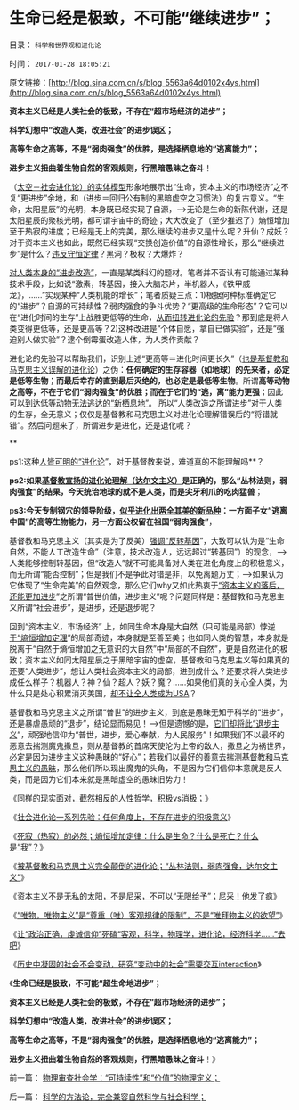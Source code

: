# 生命已经是极致，不可能“继续进步”；

目录： `科学和世界观和进化论` 

时间： `2017-01-28 18:05:21` 

原文链接：[http://blog.sina.com.cn/s/blog_5563a64d0102x4ys.html](http://blog.sina.com.cn/s/blog_5563a64d0102x4ys.html)

**资本主义已经是人类社会的极致，不存在“超市场经济的进步”；**

**科学幻想中“改造人类，改进社会”的进步误区；**

**高等生命之高等，不是“弱肉强食”的优胜，是选择栖息地的“逃离能力”；**

**进步主义扭曲着生物自然的客观规则，行黑暗愚昧之奋斗**！

（[太空－社会进化论）的实体模型](../../../2017/1/12/社会进化论是物理热力学的延伸：普世共产主义的最终必然；.md)形象地展示出“生命，资本主义的市场经济”之不复“更进步”余地，和（进步＝回归公有制的黑暗虚空之习惯法）的复古意义。“生命，太阳星辰”的光明，本身既已经实现了自源，——>无论是生命的新陈代谢，还是太阳星辰的聚核光明，都可谓宇宙中的奇迹；大大改变了（至少推迟了）熵恒增加至于热寂的进度；已经是无上的完美，那么继续的进步又是什么呢？升仙？成妖？对于资本主义也如此，既然已经实现“交换创造价值”的自源性增长，那么“继续进步”是什么？[违反守恒定律](../../../2008/7/27/价值守衡定律：抓生产促GDP，不如“抓就业促消费”.md)？黑洞？极权？大爆炸？

[对人类本身的“进步改造”](../../../2016/8/8/机器人劳作的边际，就是社会主义的痼疾，《黑客帝国》不可避免.md)，一直是某类科幻的题材。笔者并不否认有可能通过某种技术手段，比如说“激素，转基因，接入大脑芯片，半机器人，《铁甲威龙》，……”实现某种“人类机能的增长”；笔者质疑三点：1)根据何种标准确定它的“进步”？自源的可持续性？弱肉强食的争斗优势？“更高级的生命形态”？它可以在“进化时间的生存”上战胜更低等的生命，[从而扭转进化论的先验](http://darthvad.blog.sohu.com/323683796.html)？那到底是将人类变得更低等，还是更高等？2)这种改进是“个体自愿，拿自已做实验”，还是“强迫别人做实验”？逮个倒霉蛋改造人体，为人类作贡献？

进化论的先验可以帮助我们，识别上述“更高等＝进化时间更长久”（[也是基督教和马克思主义误解的进化论](http://darthvad.blog.sohu.com/323683796.html)）之伪：**任何确定的生存容器（如地球）的先来者，必定是低等生物；而最后幸存的直到最后灭绝的，也必定是最低等生物**。所谓**高等动物之高等，不在于它们“弱肉强食”的优胜；而在于它们的“逃，离”能力更强**；因此可以[到达低等动物无法逃达的“新栖息地”](../../../2012/11/21/资本主义的财富是对未来的良好预期,上帝真正的安排.md)。
所以“人类改造之所谓进步”对于人类的生存，全无意义；仅仅是基督教和马克思主义对进化论理解错误后的“将错就错”。然后问题来了，所谓进步是进化，还是退化呢？

**

ps1:这种[人皆可明的“进化论](../../../2009/4/30/鲜为人知的完整进化论的四要素.md)”，对于基督教来说，难道真的不能理解吗**？

**ps2:如果[基督教宣扬的进化论理解（达尔文主义）](http://darthvad.blog.sohu.com/323625611.html)是正确的，那么“丛林法则，弱肉强食”的结果，今天统治地球的就不是人类，而是尖牙利爪的吃肉猛兽**；

p**s3:今天专制钢穴的领导阶级，[似乎进化出两全其美的新品种](../../../2015/4/14/裸官无可恨之处,反腐败往“贪财之官”下功夫，是号错脉，开错药；.md)：一方面子女“逃离中国”的高等生物能力，另一方面公权留在祖国“弱肉强食”**，

基督教和马克思主义（其实是为了反美）[强调“反转基因](../../../2016/5/29/竭斯底里！如此轻率地启动了“通往极权之路”！.md)”，大致可以认为是“生命自然，不能人工改造生命”（注意，技术改造人，远远超过“转基因”）的观念，——>人类能够控制转基因，但“改造人”就不可能具备对人类在进化角度上的积极意义，而无所谓“能否控制”；但是我们不是争此对错是非，以免离题万丈；——>如果认为它体现了“生命完美”的自然观念，那么它们why又如此热衷于[“资本主义的落后，还能更加进步](../../../2015/11/23/欧洲大陆反资本主义的传统，美国左派反私权的政治风险；.md)”之所谓“普世价值，进步主义”呢？问题同样是：基督教和马克思主义所谓“社会进步”，是进步，还是退步呢？

回到“资本主义，市场经济” 上，如同生命本身是大自然（只可能是局部）悖逆[于“熵恒增加定理](../../../2009/11/4/什么是“我”及人性本私和熵恒增加定律.md)”的局部奇迹，本身就是至善至美；也如同人类的智慧，本身就是脱离于“自然于熵恒增加之无意识的大自然”中“局部的不自然”，更是自然进化的极致；资本主义如同太阳星辰之于黑暗宇宙的虚空，基督教和马克思主义等如果真的还要“人类进步”，想让人类社会资本主义的局部，进到成什么？还要求将人类进步成任么样子？机器人？神？仙？超人？妖？魔？……如果他们真的关心全人类，为什么只是处心积累消灭美国，[却不让全人类成为USA](../../../2012/3/6/美国不拥有全世界，USA属于全人类.md)？

基督教和马克思主义之所谓“普世”的进步主义，到底是愚昧无知于科学的“进步”，还是暴虐愚顽的“退步”，结论显而易见！——>但是遗憾的是，[它们却将此“退步主义](../../../2016/12/11/进步主义是抢注“进步”的“退步主义”；.md)”，顽强地信仰为“普世，进步，爱心奉献，为人民服务”！如果我们不以最坏的恶意去揣测魔鬼撒旦，则从基督教的首席天使沦为上帝的敌人，撒旦之为祸世界，必定是因为进步主义这种愚昧的“好心”；若我们以最好的善意去揣测[基督教和马克思主义的愚昧](../../../2016/9/6/再说基督教与马克思主义的关系与异同；.md)，那么他们所以现出魔鬼的头角，不是因为它们信仰本意就是反人类，而是因为它们本来就是黑暗虚空的愚昧旧势力！

《[同样的现实面对，截然相反的人性哲学，积极vs消极；](../../../2017/1/7/积极vs消极，截然相反的人生哲学（价值观）.md)》

《[社会进化论一系列先验：任何角度上，不存在进步的积极意义](../../../2017/1/10/社会进化论先验：任何角度上，不存在进步的积极意义；.md)》

《[死寂（热寂）的必然；熵恒增加定律：什么是生命？什么是死亡？什么是“我”？](../../../2017/1/12/社会进化论是物理热力学的延伸：普世共产主义的最终必然；.md)》

《[被基督教和马克思主义完全颠倒的进化论；“丛林法则，弱肉强食，达尔文主义”](http://blog.sina.com.cn/s/blog_5563a64d0102x424.html)》

《[资本主义不是无私的太阳，不是尼采，不可以“无限给予”；尼采！他发了疯](../../../2017/1/15/资本主义不是无私的太阳，不是尼采，不可以“无限给予”.md)》

《[“唯物，唯物主义”是“尊重（唯）客观规律的限制”，不是“唯拜物主义的欲望”](../../../2017/1/16/“唯物，唯物主义”是“尊重（唯）客观规律的限制”.md)》

《[让“政治正确，虔诚信仰”死磕“客观，科学，物理学，进化论，经济科学……”去吧](../../../2017/1/18/与“虔诚信仰，政治正确”抗争于科学客观的“唯真求实”；.md)》

《[历史中凝固的社会不会变动，研究“变动中的社会”需要交互interaction](../../../2017/1/26/科学的方法论，完全兼容自然科学与社会科学；.md)》

《**生命已经是极致，不可能“超生命地进步”；**

**资本主义已经是人类社会的极致，不存在“超市场经济的进步”；**

**科学幻想中“改造人类，改进社会”的进步误区；**

**高等生命之高等，不是“弱肉强食”的优胜，是选择栖息地的“逃离能力”；**

**进步主义扭曲着生物自然的客观规则，行黑暗愚昧之奋斗**！》

前一篇： [物理审查社会学：“可持续性”和“价值”的物理定义；](../../../2017/1/31/物理审查社会学：“可持续性”和“价值”的物理定义；.md)

后一篇： [科学的方法论，完全兼容自然科学与社会科学；](../../../2017/1/26/科学的方法论，完全兼容自然科学与社会科学；.md)

